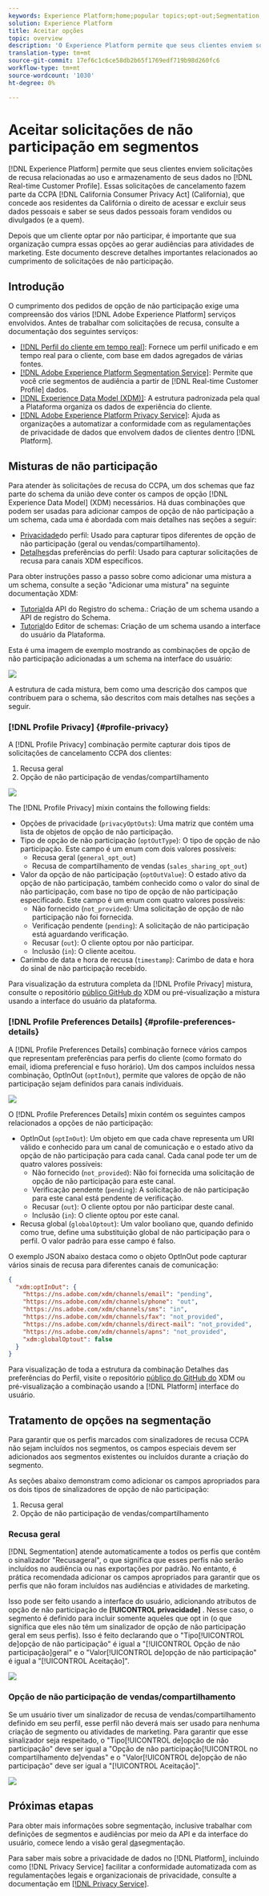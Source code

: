 ```yaml
---
keywords: Experience Platform;home;popular topics;opt-out;Segmentation;Segmentation service;segmentation service;honor opt-outs;opt-outs;opt out;opt outs;
solution: Experience Platform
title: Aceitar opções
topic: overview
description: 'O Experience Platform permite que seus clientes enviem solicitações de não participação relacionadas ao uso e armazenamento de seus dados no Perfil do cliente em tempo real]. Essas solicitações de cancelamento fazem parte da California Consumer Privacy Act (CCPA), que dá aos residentes da Califórnia o direito de acessar e excluir seus dados pessoais e saber se seus dados pessoais foram vendidos ou divulgados (e a quem). '
translation-type: tm+mt
source-git-commit: 17ef6c1c6ce58db2b65f1769edf719b98d260fc6
workflow-type: tm+mt
source-wordcount: '1030'
ht-degree: 0%

---
```



# Aceitar solicitações de não participação em segmentos

[!DNL Experience Platform] permite que seus clientes enviem solicitações de recusa relacionadas ao uso e armazenamento de seus dados no [!DNL Real-time Customer Profile]. Essas solicitações de cancelamento fazem parte da CCPA [!DNL California Consumer Privacy Act] (California), que concede aos residentes da Califórnia o direito de acessar e excluir seus dados pessoais e saber se seus dados pessoais foram vendidos ou divulgados (e a quem).

Depois que um cliente optar por não participar, é importante que sua organização cumpra essas opções ao gerar audiências para atividades de marketing. Este documento descreve detalhes importantes relacionados ao cumprimento de solicitações de não participação.

## Introdução

O cumprimento dos pedidos de opção de não participação exige uma compreensão dos vários [!DNL Adobe Experience Platform] serviços envolvidos. Antes de trabalhar com solicitações de recusa, consulte a documentação dos seguintes serviços:

- [[!DNL Perfil do cliente em tempo real]](../profile/home.md): Fornece um perfil unificado e em tempo real para o cliente, com base em dados agregados de várias fontes.
- [[!DNL Adobe Experience Platform Segmentation Service]](./home.md): Permite que você crie segmentos de audiência a partir de [!DNL Real-time Customer Profile] dados.
- [[!DNL Experience Data Model (XDM)]](../xdm/home.md): A estrutura padronizada pela qual a Plataforma organiza os dados de experiência do cliente.
- [[!DNL Adobe Experience Platform Privacy Service]](../privacy-service/home.md): Ajuda as organizações a automatizar a conformidade com as regulamentações de privacidade de dados que envolvem dados de clientes dentro [!DNL Platform].

## Misturas de não participação

Para atender às solicitações de recusa do CCPA, um dos schemas que faz parte do schema da união deve conter os campos de opção [!DNL Experience Data Model] (XDM) necessários. Há duas combinações que podem ser usadas para adicionar campos de opção de não participação a um schema, cada uma é abordada com mais detalhes nas seções a seguir:

- [Privacidade](#profile-privacy)do perfil: Usado para capturar tipos diferentes de opção de não participação (geral ou vendas/compartilhamento).
- [Detalhes](#profile-preferences-details)das preferências do perfil: Usado para capturar solicitações de recusa para canais XDM específicos.

Para obter instruções passo a passo sobre como adicionar uma mistura a um schema, consulte a seção &quot;Adicionar uma mistura&quot; na seguinte documentação XDM:
- [Tutorial](../xdm/api/getting-started.md)da API do Registro do schema.: Criação de um schema usando a API de registro do Schema.
- [Tutorial](../xdm/tutorials/create-schema-ui.md)do Editor de schemas: Criação de um schema usando a interface do usuário da Plataforma.

Esta é uma imagem de exemplo mostrando as combinações de opção de não participação adicionadas a um schema na interface do usuário:

![](images/opt-outs/opt-out-mixins-user-interface.png)

A estrutura de cada mistura, bem como uma descrição dos campos que contribuem para o schema, são descritos com mais detalhes nas seções a seguir.

### [!DNL Profile Privacy] {#profile-privacy}

A [!DNL Profile Privacy] combinação permite capturar dois tipos de solicitações de cancelamento CCPA dos clientes:

1. Recusa geral
2. Opção de não participação de vendas/compartilhamento

![](images/opt-outs/profile-privacy.png)

The [!DNL Profile Privacy] mixin contains the following fields:

- Opções de privacidade (`privacyOptOuts`): Uma matriz que contém uma lista de objetos de opção de não participação.
- Tipo de opção de não participação (`optOutType`): O tipo de opção de não participação. Este campo é um enum com dois valores possíveis:
   - Recusa geral (`general_opt_out`)
   - Recusa de compartilhamento de vendas (`sales_sharing_opt_out`)
- Valor da opção de não participação (`optOutValue`): O estado ativo da opção de não participação, também conhecido como o valor do sinal de não participação, com base no tipo de opção de não participação especificado. Este campo é um enum com quatro valores possíveis:
   - Não fornecido (`not_provided`): Uma solicitação de opção de não participação não foi fornecida.
   - Verificação pendente (`pending`): A solicitação de não participação está aguardando verificação.
   - Recusar (`out`): O cliente optou por não participar.
   - Inclusão (`in`): O cliente aceitou.
- Carimbo de data e hora de recusa (`timestamp`): Carimbo de data e hora do sinal de não participação recebido.

Para visualização da estrutura completa da [!DNL Profile Privacy] mistura, consulte o repositório [público GitHub do](https://github.com/adobe/xdm/blob/master/schemas/context/profile-privacy.schema.json) XDM ou pré-visualização a mistura usando a interface do usuário da plataforma.

### [!DNL Profile Preferences Details] {#profile-preferences-details}

A [!DNL Profile Preferences Details] combinação fornece vários campos que representam preferências para perfis do cliente (como formato do email, idioma preferencial e fuso horário). Um dos campos incluídos nessa combinação, OptInOut (`optInOut`), permite que valores de opção de não participação sejam definidos para canais individuais.

![](images/opt-outs/profile-preferences-details.png)

O [!DNL Profile Preferences Details] mixin contém os seguintes campos relacionados a opções de não participação:

- OptInOut (`optInOut`): Um objeto em que cada chave representa um URI válido e conhecido para um canal de comunicação e o estado ativo da opção de não participação para cada canal. Cada canal pode ter um de quatro valores possíveis:
   - Não fornecido (`not_provided`): Não foi fornecida uma solicitação de opção de não participação para este canal.
   - Verificação pendente (`pending`): A solicitação de não participação para este canal está pendente de verificação.
   - Recusar (`out`): O cliente optou por não participar deste canal.
   - Inclusão (`in`): O cliente optou por este canal.
- Recusa global (`globalOptout`): Um valor booliano que, quando definido como true, define uma substituição global de não participação para o perfil. O valor padrão para esse campo é falso.

O exemplo JSON abaixo destaca como o objeto OptInOut pode capturar vários sinais de recusa para diferentes canais de comunicação:

```json
{
  "xdm:optInOut": {
    "https://ns.adobe.com/xdm/channels/email": "pending",
    "https://ns.adobe.com/xdm/channels/phone": "out",
    "https://ns.adobe.com/xdm/channels/sms": "in",
    "https://ns.adobe.com/xdm/channels/fax": "not_provided",
    "https://ns.adobe.com/xdm/channels/direct-mail": "not_provided",
    "https://ns.adobe.com/xdm/channels/apns": "not_provided",
    "xdm:globalOptout": false
  }
}
```

Para visualização de toda a estrutura da combinação Detalhes das preferências do Perfil, visite o repositório [público do GitHub do](https://github.com/adobe/xdm/blob/master/schemas/context/profile-preferences-details.schema.json) XDM ou pré-visualização a combinação usando a [!DNL Platform] interface do usuário.

## Tratamento de opções na segmentação

Para garantir que os perfis marcados com sinalizadores de recusa CCPA não sejam incluídos nos segmentos, os campos especiais devem ser adicionados aos segmentos existentes ou incluídos durante a criação do segmento.

As seções abaixo demonstram como adicionar os campos apropriados para os dois tipos de sinalizadores de opção de não participação:
1. Recusa geral
2. Opção de não participação de vendas/compartilhamento

### Recusa geral

[!DNL Segmentation] atende automaticamente a todos os perfis que contêm o sinalizador &quot;Recusageral&quot;, o que significa que esses perfis não serão incluídos no audiência ou nas exportações por padrão. No entanto, é prática recomendada adicionar os campos apropriados para garantir que os perfis que não foram incluídos nas audiências e atividades de marketing.

Isso pode ser feito usando a interface do usuário, adicionando atributos de opção de não participação de **[!UICONTROL privacidade]** . Nesse caso, o segmento é definido para incluir somente aqueles que opt in (o que significa que eles não têm um sinalizador de opção de não participação geral em seus perfis). Isso é feito declarando que o &quot;Tipo[!UICONTROL de]opção de não participação&quot; é igual a &quot;[!UICONTROL Opção de não participação]geral&quot; e o &quot;Valor[!UICONTROL de]opção de não participação&quot; é igual a &quot;[!UICONTROL Aceitação]&quot;.

![](images/opt-outs/segment-general-opt-out.png)

### Opção de não participação de vendas/compartilhamento

Se um usuário tiver um sinalizador de recusa de vendas/compartilhamento definido em seu perfil, esse perfil não deverá mais ser usado para nenhuma criação de segmento ou atividades de marketing. Para garantir que esse sinalizador seja respeitado, o &quot;Tipo[!UICONTROL de]opção de não participação&quot; deve ser igual a &quot;Opção de não participação[!UICONTROL no compartilhamento de]vendas&quot; e o &quot;Valor[!UICONTROL de]opção de não participação&quot; deve ser igual a &quot;[!UICONTROL Aceitação]&quot;.

![](images/opt-outs/segment-sales-sharing-opt-out.png)

<!-- ### Overriding default exclusions

In some instances, such as building a segment of people who have opted out, it may be necessary to override the default exclusion of opted-out profiles. This override can be done via the API or in the Segment Builder user interface. -->

## Próximas etapas

Para obter mais informações sobre segmentação, inclusive trabalhar com definições de segmentos e audiências por meio da API e da interface do usuário, comece lendo a visão geral [da](./home.md)segmentação.

Para saber mais sobre a privacidade de dados no [!DNL Platform], incluindo como [!DNL Privacy Service] facilitar a conformidade automatizada com as regulamentações legais e organizacionais de privacidade, consulte a documentação em [[!DNL Privacy Service]](../privacy-service/home.md).
